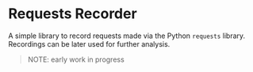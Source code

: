 # Requests Recorder

A simple library to record requests made via the Python `requests` library.
Recordings can be later used for further analysis.

> NOTE: early work in progress

